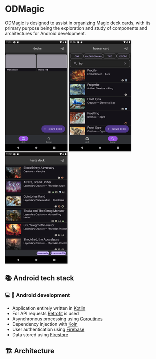 # ODMagic
ODMagic is designed to assist in organizing Magic deck cards, with its primary purpose being the exploration and study of components and architectures for Android development.

<img src="/assets/deck_screen.png" width="200" /> <img src="/assets/search_screen.png" width="200" /> <img src="/assets/deck_detail_screen.png" width="200" />

## 📚 Android tech stack

### :computer: 🤖 Android development
- Application entirely written in [Kotlin](https://kotlinlang.org)
- For API requests [Retrofit](https://square.github.io/retrofit/) is used
- Asynchronous processing using [Coroutines](https://kotlin.github.io/kotlinx.coroutines/)
- Dependency injection with [Koin](https://insert-koin.io)
- User authentication using [Firebase](https://firebase.google.com/)
- Data stored using [Firestore](https://firebase.google.com/docs/firestore)

## :building_construction: Architecture
